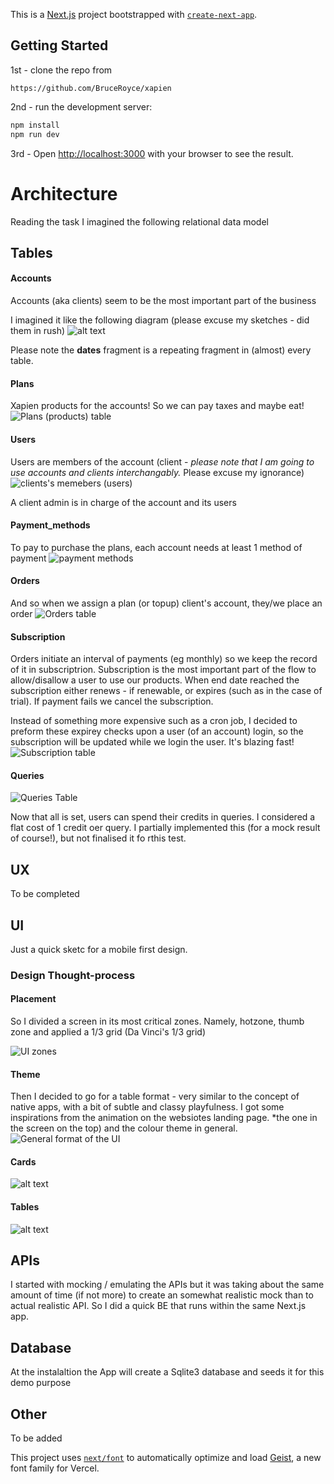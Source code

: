This is a [Next.js](https://nextjs.org) project bootstrapped with
[`create-next-app`](https://nextjs.org/docs/app/api-reference/cli/create-next-app).

## Getting Started

1st - clone the repo from

```
https://github.com/BruceRoyce/xapien
```

2nd - run the development server:

```bash
npm install
npm run dev
```

3rd - Open [http://localhost:3000](http://localhost:3000) with your browser to see the result.

# Architecture

Reading the task I imagined the following relational data model

## Tables

#### Accounts

Accounts (aka clients) seem to be the most important part of the business

I imagined it like the following diagram (please excuse my sketches - did them in rush)
![alt text](public/refs/_table_accounts.jpg)

Please note the **dates** fragment is a repeating fragment in (almost) every table.

#### Plans

Xapien products for the accounts! So we can pay taxes and maybe eat!
![Plans (products) table](public/refs/_table_plans.jpg)

#### Users

Users are members of the account (client - _please note that I am going to use accounts and clients
interchangably._ Please excuse my ignorance)
![clients's memebers (users)](public/refs/_table_users.jpg)

A client admin is in charge of the account and its users

#### Payment_methods

To pay to purchase the plans, each account needs at least 1 method of payment
![payment methods](public/refs/_table_payment_methods.jpg)

#### Orders

And so when we assign a plan (or topup) client's account, they/we place an order
![Orders table](public/refs/_table_orders.jpg)

#### Subscription

Orders initiate an interval of payments (eg monthly) so we keep the record of it in subscriptrion.
Subscription is the most important part of the flow to allow/disallow a user to use our products.
When end date reached the subscription either renews - if renewable, or expires (such as in the case
of trial). If payment fails we cancel the subscription.

Instead of something more expensive such as a cron job, I decided to preform these expirey checks
upon a user (of an account) login, so the subscription will be updated while we login the user. It's
blazing fast! ![Subscription table](public/refs/_table_subscriptions.jpg)

#### Queries

![Queries Table](public/refs/_table_queries.jpg)

Now that all is set, users can spend their credits in queries. I considered a flat cost of 1 credit
oer query. I partially implemented this (for a mock result of course!), but not finalised it fo
rthis test.

## UX

To be completed

## UI

Just a quick sketc for a mobile first design.

### Design Thought-process

#### Placement

So I divided a screen in its most critical zones. Namely, hotzone, thumb zone and applied a 1/3 grid
(Da Vinci's 1/3 grid)

![UI zones](public/refs/_ui_zones.jpg)

#### Theme

Then I decided to go for a table format - very similar to the concept of native apps, with a bit of
subtle and classy playfulness. I got some inspirations from the animation on the websiotes landing
page. \*the one in the screen on the top) and the colour theme in general.
![General format of the UI](public/refs/_ui_general.jpg)

#### Cards

![alt text](public/refs/_ui_cards.jpg)

#### Tables

![alt text](public/refs/_ui_tables.jpg)

## APIs

I started with mocking / emulating the APIs but it was taking about the same amount of time (if not
more) to create an somewhat realistic mock than to actual realistic API. So I did a quick BE that
runs within the same Next.js app.

## Database

At the instalaltion the App will create a Sqlite3 database and seeds it for this demo purpose

## Other

To be added

This project uses
[`next/font`](https://nextjs.org/docs/app/building-your-application/optimizing/fonts) to
automatically optimize and load [Geist](https://vercel.com/font), a new font family for Vercel.
